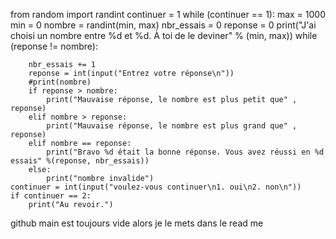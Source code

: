 from random import randint
continuer = 1
while (continuer == 1):
    max = 1000
    min = 0
    nombre = randint(min, max)
    nbr_essais = 0
    reponse = 0
    print("J'ai choisi un nombre entre %d et %d. À toi de le deviner" % (min, max))
    while (reponse != nombre):

        nbr_essais += 1
        reponse = int(input("Entrez votre réponse\n"))
        #print(nombre)
        if reponse > nombre:
            print("Mauvaise réponse, le nombre est plus petit que" , reponse)
        elif nombre > reponse:
            print("Mauvaise réponse, le nombre est plus grand que" , reponse)
        elif nombre == reponse:
            print("Bravo %d était la bonne réponse. Vous avez réussi en %d essais" %(reponse, nbr_essais))
        else:
            print("nombre invalide")
    continuer = int(input("voulez-vous continuer\n1. oui\n2. non\n"))
    if continuer == 2:
        print("Au revoir.")

github main est toujours vide alors je le mets dans le read me
